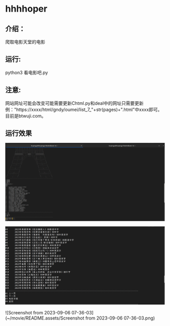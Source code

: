 # hhhhoper

## 介绍：

爬取电影天堂的电影

## 运行:

python3 看电影吧.py

## 注意:

网站网址可能会改变可能需要更新Chtml.py和deal中的网址只需要更新例："https://xxxx/html/gndy/oumei/list_7_"+str(pages)+".html"中xxxx即可。目前是btwuji.com。

## 运行效果

![Screenshot from 2023-09-06 07-47-54](https://github.com/hhhhoper/movie/blob/main/README.assets/Screenshot%20from%202023-09-06%2007-47-54.png)

![Screenshot from 2023-09-06 07-45-52](https://github.com/hhhhoper/movie/blob/main/README.assets/Screenshot%20from%202023-09-06%2007-45-52.png)

![Screenshot from 2023-09-06 07-36-03](~/movie/README.assets/Screenshot from 2023-09-06 07-36-03.png)
